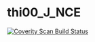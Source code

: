 # thi00_J_NCE
<a href="https://scan.coverity.com/projects/wendyzhang1121-thi00_j_nce">
  <img alt="Coverity Scan Build Status"
       src="https://scan.coverity.com/projects/9561/badge.svg"/>
</a>

